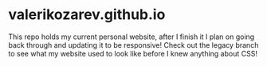 # valerikozarev.github.io

This repo holds my current personal website, after I finish it I plan on going back through and updating it to be responsive! Check out the legacy branch to see what my website used to look like before I knew anything about CSS!
